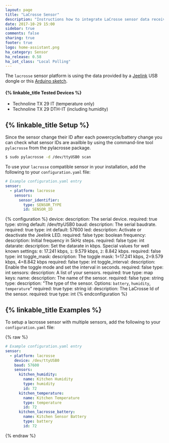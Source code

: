 ```yaml
---
layout: page
title: "LaCrosse Sensor"
description: "Instructions how to integrate LaCrosse sensor data received from Jeelink into Home Assistant."
date: 2017-10-29 15:00
sidebar: true
comments: false
sharing: true
footer: true
logo: home-assistant.png
ha_category: Sensor
ha_release: 0.58
ha_iot_class: "Local Polling"
---
```


The `lacrosse` sensor platform is using the data provided by a [Jeelink](https://www.digitalsmarties.net/products/jeelink) USB dongle or this [Arduino sketch](https://svn.fhem.de/trac/browser/trunk/fhem/contrib/arduino/36_LaCrosse-LaCrosseITPlusReader.zip).

#### {% linkable_title Tested Devices %}

- Technoline TX 29 IT (temperature only)
- Technoline TX 29 DTH-IT (including humidity)

## {% linkable_title Setup %}

Since the sensor change their ID after each powercycle/battery change you can check what sensor IDs are availble by using the command-line tool `pylacrosse` from the pylacrosse package.

```bash
$ sudo pylacrosse -d /dev/ttyUSB0 scan
```
To use your `lacrosse` compatible sensor in your installation, add the following to your `configuration.yaml` file:

```yaml
# Example configuration.yaml entry
sensor:
  - platform: lacrosse
    sensors:
      sensor_identifier:
        type: SENSOR_TYPE
        id: SENSOR_ID
```

{% configuration %}
  device:
    description: The serial device.
    required: true
    type: string
    default: /dev/ttyUSB0
  baud:
    description: The serial baudrate.
    required: true
    type: int
    default: 57600
  led:
    description: Activate or deactivate the Jeelink LED.
    required: false
    type: boolean
  frequency:
    description: Initial frequency in 5kHz steps.
    required: false
    type: int
  datarate:
    description: Set the datarate in kbps. Special values for well known settings: `0`: 17.241 kbps, `1`: 9.579 kbps, `2`: 8.842 kbps.
    required: false
    type: int
  toggle_mask:
    description: The toggle mask:  1=17.241 kbps, 2=9.579 kbps, 4=8.842 kbps
    required: false
    type: int
  toggle_interval:
    description: Enable the toggle mode and set the interval in seconds.
    required: false
    type: int
  sensors:
    description: A list of your sensors.
    required: true
    type: map
    keys:
      name:
        description: The name of the sensor.
        required: false
        type: string
      type:
        description: "The type of the sensor. Options: `battery`, `humidity`, `temperature`"
        required: true
        type: string
      id:
        description: The LaCrosse Id of the sensor.
        required: true
        type: int
{% endconfiguration %}


## {% linkable_title Examples %}

To setup a lacrosse sensor with multiple sensors, add the following to your `configuration.yaml` file:

{% raw %}
```yaml
# Example configuration.yaml entry
sensor:
  - platform: lacrosse
    device: /dev/ttyUSB0
    baud: 57600
    sensors:
      kitchen_humidity:
        name: Kitchen Humidity
        type: humidity
        id: 72
      kitchen_temperature:
        name: Kitchen Temperature
        type: temperature
        id: 72
      kitchen_lacrosse_battery:
        name: Kitchen Sensor Battery
        type: battery
        id: 72
```
{% endraw %}

